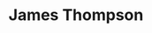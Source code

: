 ---
title: James Thompson
templateKey: candidate-fragment
firstName: James
lastName: Thompson
district: 04
state: KS
electionDate: 2018-06-14
electionType: primary
office: house
incumbent: false
website: "http://www.votejamesthompson.com/"
donationLink: "https://secure.actblue.com/contribute/page/thompson2018"
outcome: "Unknown"
blurb: "James is a civil rights lawyer who pulled himself out of poverty and homeless through hard work, education, and service as an Army infantryman in the Presidential Honor Guard. He has fought against homelessness and for equality for all in the working class communities of his district throughout his entire career. James is bringing that tireless energy to his campaign against a vulnerable incumbent who is bought and paid by the Koch brothers. "
image: "https://cosmic-s3.imgix.net/d98e8520-c967-11e7-be9a-232d02153752-JD_Site_JamesThompson_1000x600_102717.jpg"
---